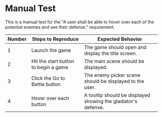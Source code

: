 # Manual Test

This is a manual test for the "A user shall be able to hover over each of the potential enemies and see their defense." requirement.

| Number | Steps to Reproduce | Expected Behavior |
|--------|--------------------|-------------------|
|      1 | Launch the game | The game should open and display the title screen. |
|      2 | Hit the start button to begin a game | The main scene should be displayed. |
|      3 | Click the Go to Battle button | The enemy picker scene should be displayed to the user. |
|      4 | Hover over each button | A tooltip should be displayed showing the gladiator's defense. |
